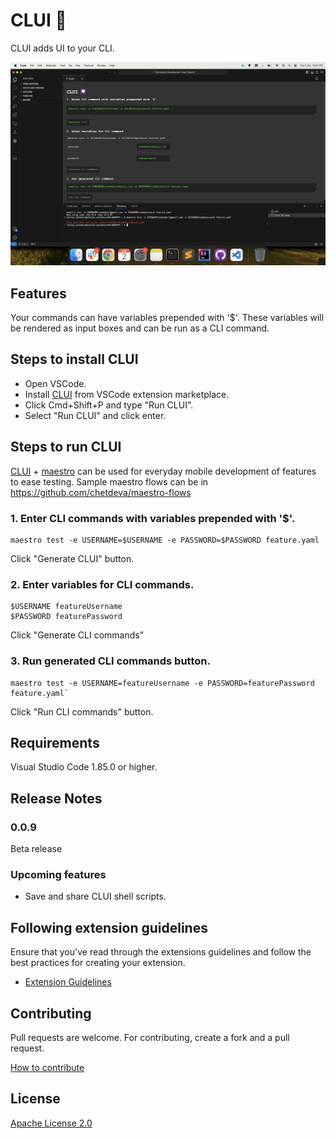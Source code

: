 # CLUI 💟

CLUI adds UI to your CLI.

![Screenshot](./README_resources/clui-screenshot.png)

## Features

Your commands can have variables prepended with '$'. These variables will be rendered as input boxes and can be run as a CLI command.

## Steps to install CLUI

- Open VSCode.
- Install [CLUI](https://marketplace.visualstudio.com/items?itemName=ChetanSachdeva.clui) from VSCode extension marketplace.
- Click Cmd+Shift+P and type "Run CLUI".
- Select "Run CLUI" and click enter.

## Steps to run CLUI

[CLUI](https://chetdeva.github.io/clui/) + [maestro](https://maestro.mobile.dev/) can be used for everyday mobile development of features to ease testing. Sample maestro flows can be in https://github.com/chetdeva/maestro-flows

### 1. Enter CLI commands with variables prepended with '$'.
```
maestro test -e USERNAME=$USERNAME -e PASSWORD=$PASSWORD feature.yaml
```
Click "Generate CLUI" button.

### 2. Enter variables for CLI commands.
```
$USERNAME featureUsername
$PASSWORD featurePassword
```
Click "Generate CLI commands"

### 3. Run generated CLI commands button.
```
maestro test -e USERNAME=featureUsername -e PASSWORD=featurePassword feature.yaml`
```
Click "Run CLI commands" button.

## Requirements

Visual Studio Code 1.85.0 or higher.

## Release Notes

### 0.0.9

Beta release

### Upcoming features

- Save and share CLUI shell scripts.

## Following extension guidelines

Ensure that you've read through the extensions guidelines and follow the best practices for creating your extension.

* [Extension Guidelines](https://code.visualstudio.com/api/references/extension-guidelines)

## Contributing

Pull requests are welcome. For contributing, create a fork and a pull request.

[How to contribute](https://github.com/MarcDiethelm/contributing/blob/master/README.md)

## License

[Apache License 2.0](https://choosealicense.com/licenses/apache-2.0/)
